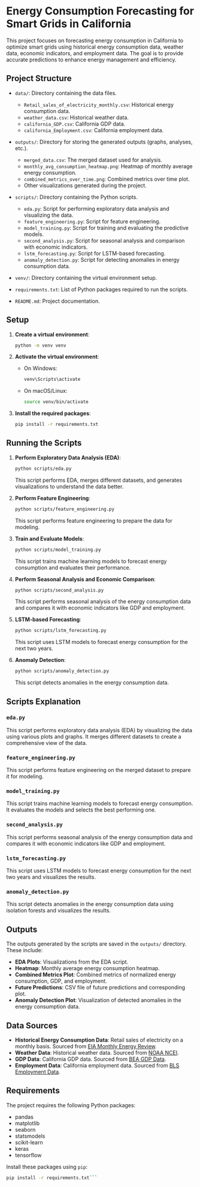 # Energy Consumption Forecasting for Smart Grids in California

This project focuses on forecasting energy consumption in California to optimize smart grids using historical energy consumption data, weather data, economic indicators, and employment data. The goal is to provide accurate predictions to enhance energy management and efficiency.

## Project Structure

- `data/`: Directory containing the data files.
  - `Retail_sales_of_electricity_monthly.csv`: Historical energy consumption data.
  - `weather_data.csv`: Historical weather data.
  - `california_GDP.csv`: California GDP data.
  - `california_Employment.csv`: California employment data.

- `outputs/`: Directory for storing the generated outputs (graphs, analyses, etc.).
  - `merged_data.csv`: The merged dataset used for analysis.
  - `monthly_avg_consumption_heatmap.png`: Heatmap of monthly average energy consumption.
  - `combined_metrics_over_time.png`: Combined metrics over time plot.
  - Other visualizations generated during the project.

- `scripts/`: Directory containing the Python scripts.
  - `eda.py`: Script for performing exploratory data analysis and visualizing the data.
  - `feature_engineering.py`: Script for feature engineering.
  - `model_training.py`: Script for training and evaluating the predictive models.
  - `second_analysis.py`: Script for seasonal analysis and comparison with economic indicators.
  - `lstm_forecasting.py`: Script for LSTM-based forecasting.
  - `anomaly_detection.py`: Script for detecting anomalies in energy consumption data.

- `venv/`: Directory containing the virtual environment setup.

- `requirements.txt`: List of Python packages required to run the scripts.
- `README.md`: Project documentation.

## Setup

1. **Create a virtual environment**:
    ```bash
    python -m venv venv
    ```

2. **Activate the virtual environment**:
    - On Windows:
      ```bash
      venv\Scripts\activate
      ```
    - On macOS/Linux:
      ```bash
      source venv/bin/activate
      ```

3. **Install the required packages**:
    ```bash
    pip install -r requirements.txt
    ```

## Running the Scripts

1. **Perform Exploratory Data Analysis (EDA)**:
    ```bash
    python scripts/eda.py
    ```
    This script performs EDA, merges different datasets, and generates visualizations to understand the data better.

2. **Perform Feature Engineering**:
    ```bash
    python scripts/feature_engineering.py
    ```
    This script performs feature engineering to prepare the data for modeling.

3. **Train and Evaluate Models**:
    ```bash
    python scripts/model_training.py
    ```
    This script trains machine learning models to forecast energy consumption and evaluates their performance.

5. **Perform Seasonal Analysis and Economic Comparison**:
    ```bash
    python scripts/second_analysis.py
    ```
    This script performs seasonal analysis of the energy consumption data and compares it with economic indicators like GDP and employment.

6. **LSTM-based Forecasting**:
    ```bash
    python scripts/lstm_forecasting.py
    ```
    This script uses LSTM models to forecast energy consumption for the next two years.

7. **Anomaly Detection**:
    ```bash
    python scripts/anomaly_detection.py
    ```
    This script detects anomalies in the energy consumption data.

## Scripts Explanation

### `eda.py`
This script performs exploratory data analysis (EDA) by visualizing the data using various plots and graphs. It merges different datasets to create a comprehensive view of the data.

### `feature_engineering.py`
This script performs feature engineering on the merged dataset to prepare it for modeling.

### `model_training.py`
This script trains machine learning models to forecast energy consumption. It evaluates the models and selects the best performing one.

### `second_analysis.py`
This script performs seasonal analysis of the energy consumption data and compares it with economic indicators like GDP and employment.

### `lstm_forecasting.py`
This script uses LSTM models to forecast energy consumption for the next two years and visualizes the results.

### `anomaly_detection.py`
This script detects anomalies in the energy consumption data using isolation forests and visualizes the results.

## Outputs

The outputs generated by the scripts are saved in the `outputs/` directory. These include:
- **EDA Plots**: Visualizations from the EDA script.
- **Heatmap**: Monthly average energy consumption heatmap.
- **Combined Metrics Plot**: Combined metrics of normalized energy consumption, GDP, and employment.
- **Future Predictions**: CSV file of future predictions and corresponding plot.
- **Anomaly Detection Plot**: Visualization of detected anomalies in the energy consumption data.

## Data Sources

- **Historical Energy Consumption Data**: Retail sales of electricity on a monthly basis. Sourced from [EIA Monthly Energy Review](https://www.eia.gov/totalenergy/data/monthly/).
- **Weather Data**: Historical weather data. Sourced from [NOAA NCEI](https://www.ncei.noaa.gov/).
- **GDP Data**: California GDP data. Sourced from [BEA GDP Data](https://www.bea.gov/).
- **Employment Data**: California employment data. Sourced from [BLS Employment Data](https://www.bls.gov/).

## Requirements

The project requires the following Python packages:
- pandas
- matplotlib
- seaborn
- statsmodels
- scikit-learn
- keras
- tensorflow

Install these packages using `pip`:
```bash
pip install -r requirements.txt```